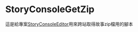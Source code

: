 # StoryConsoleGetZip
這是給專案[StoryConsoleEditor](https://github.com/jack850628/StoryConsoleEditor)用來跨站取得故事zip檔用的腳本

